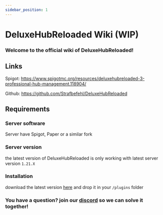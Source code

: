 ```yaml
---
sidebar_position: 1
---
```


# DeluxeHubReloaded Wiki (WIP)
<h3 class="subtitle-gray">Welcome to the official wiki of DeluxeHubReloaded!</h3>


## Links
Spigot: https://www.spigotmc.org/resources/deluxehubreloaded-3-professional-hub-management.118904/

Github: https://github.com/Strafbefehl/DeluxeHubReloaded

## Requirements

### Server software
Server have Spigot, Paper or a similar fork
### Server version
the latest version of DeluxeHubReloaded is only working with latest server version `1.21.X`
### Installation
download the latest version [here](https://github.com/Strafbefehl/DeluxeHubReloaded/releases) and drop it in your `/plugins` folder

### You have a question? join our [discord](https://discord.gg/uQkg8ZeHzK) so we can solve it together!